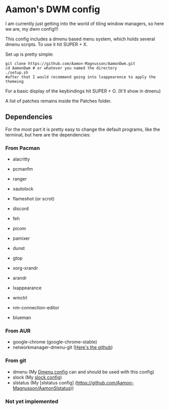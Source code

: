 # Aamon's DWM config

I am currently just getting into the world of tiling window managers, so here we are, my dwm config!!!

This config includes a dmenu based menu system, which holds several dmenu scripts. To use it hit SUPER + X.

Set up is pretty simple:

```
git clone https://github.com/Aamon-Magnusson/AamonDwm.git
cd AamonDwm # or whatever you named the directory
./setup.sh
#after that I would recommend going into lxappearence to apply the themeing
```

For a basic display of the keybindings hit SUPER + O. (It'll show in dmenu)

A list of patches remains inside the Patches folder.

## Dependencies

For the most part it is pretty easy to change the default programs, like the terminal, but here are the dependencies:


### From Pacman

- alacritty
- pcmanfm 
- ranger
- xautolock
- flameshot (or scrot)
- discord
- feh
- picom
- pamixer
- dunst
- gtop
- xorg-xrandr
- arandr
- lxappearance
- wmctrl

- nm-connection-editor
- blueman

### From AUR

- google-chrome (google-chrome-stable)
- networkmanager-dmenu-git ([Here's the github](https://github.com/firecat53/networkmanager-dmenu))

### From git

- dmenu (My [Dmenu config](https://github.com/Aamon-Magnusson/AamonDmenu) can and should be used with this config)
- slock (My [slock config](https://github.com/Aamon-Magnusson/AamonSlock))
- slstatus (My [slstatus config] (https://github.com/Aamon-Magnusson/AamonSlstatus))

### Not yet implemented

